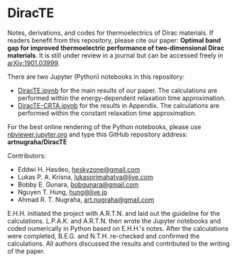 # DiracTE
Notes, derivations, and codes for thermoelectrics of Dirac materials. If readers benefit from this repository, please cite our paper: <strong>Optimal band gap for improved thermoelectric performance of two-dimensional Dirac materials</strong>. It is still under review in a journal but can be accessed freely in <a href="https://arxiv.org/abs/1901.03999">arXiv:1901.03999</a>.

There are two Jupyter (Python) notebooks in this repository:
- <a href="https://nbviewer.jupyter.org/github/artnugraha/DiracTE/blob/master/DiracTE.ipynb">DiracTE.ipynb</a> for the main results of our paper. The calculations are performed within the energy-dependent relaxation time approximation.
- <a href="https://nbviewer.jupyter.org/github/artnugraha/DiracTE/blob/master/DiracTE-CRTA.ipynb">DiracTE-CRTA.ipynb</a> for the results in Appendix. The calculations are performed within the constant relaxation time approximation.

For the best online rendering of the Python notebooks, please use <a href="https://nbviewer.jupyter.org/">nbviewer.jupyter.org</a> and type this GitHub repository address: <strong>artnugraha/DiracTE</strong>

Contributors:
- Eddwi H. Hasdeo, <a href="mailto:heskyzone@gmail.com">heskyzone@gmail.com</a>
- Lukas P. A. Krisna, <a href="mailto:lukasprimahatva@live.com">lukasprimahatva@live.com</a>
- Bobby E. Gunara, <a href="mailto:bobgunara@gmail.com">bobgunara@gmail.com</a>
- Nguyen T. Hung, <a href="mailto:hung@live.jp">hung@live.jp</a>
- Ahmad R. T. Nugraha, <a href="mailto:art.nugraha@gmail.com">art.nugraha@gmail.com</a>

E.H.H. initiated the project with A.R.T.N. and laid out the guideline for the calculations. L.P.A.K. and A.R.T.N. then wrote the Jupyter notebooks and coded numerically in Python based on  E.H.H.'s notes.  After the calculations were completed, B.E.G. and N.T.H. re-checked and confirmed the calculations.  All authors discussed the results and contributed to the writing of the paper.

